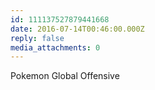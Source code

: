 ```yaml
---
id: 111137527879441668
date: 2016-07-14T00:46:00.000Z
reply: false
media_attachments: 0
---
```


Pokemon Global Offensive ​​​​

